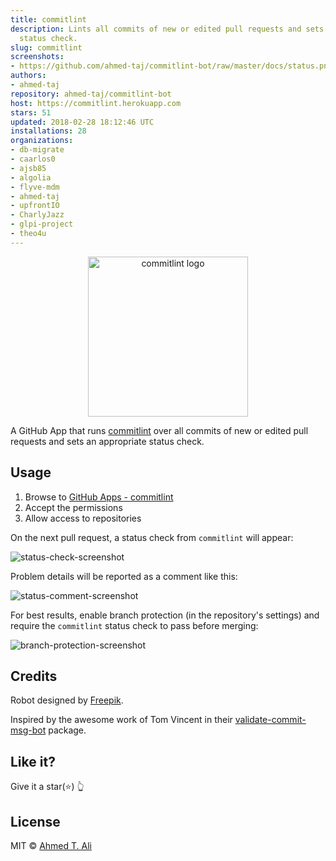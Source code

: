```yaml
---
title: commitlint
description: Lints all commits of new or edited pull requests and sets an appropriate
  status check.
slug: commitlint
screenshots:
- https://github.com/ahmed-taj/commitlint-bot/raw/master/docs/status.png
authors:
- ahmed-taj
repository: ahmed-taj/commitlint-bot
host: https://commitlint.herokuapp.com
stars: 51
updated: 2018-02-28 18:12:46 UTC
installations: 28
organizations:
- db-migrate
- caarlos0
- ajsb85
- algolia
- flyve-mdm
- ahmed-taj
- upfrontIO
- CharlyJazz
- glpi-project
- theo4u
---
```


<p align="center">
  <img src="https://avatars0.githubusercontent.com/in/6357" width="256" alt="commitlint logo" />
</p>

A GitHub App that runs [commitlint](https://github.com/marionebl/commitlint) over all commits of new or edited pull requests
and sets an appropriate status check.

## Usage

1. Browse to [GitHub Apps - commitlint][apps]
2. Accept the permissions
3. Allow access to repositories

On the next pull request, a status check from `commitlint` will appear:

![status-check-screenshot][]

Problem details will be reported as a comment like this:

![status-comment-screenshot][]

For best results, enable branch protection (in the repository's settings) and require the `commitlint` status check to pass before merging:

![branch-protection-screenshot][]

[apps]: https://github.com/apps/commitlint
[status-check-screenshot]: https://github.com/ahmed-taj/commitlint-bot/raw/master/docs/status.png
[status-comment-screenshot]: https://github.com/ahmed-taj/commitlint-bot/raw/master/docs/comment.png
[branch-protection-screenshot]: https://github.com/ahmed-taj/commitlint-bot/raw/master/docs/setting.png

## Credits

Robot designed by [Freepik](https://www.freepik.com/free-vector/fun-pack-of-robots-avatars_1258314.htm).

Inspired by the awesome work of Tom Vincent in their [validate-commit-msg-bot](https://github.com/tlvince/validate-commit-msg-bot) package.

## Like it?

Give it a star(:star:) :point_up_2:

## License

MIT © [Ahmed T. Ali](https://github.com/ahmed-taj)
